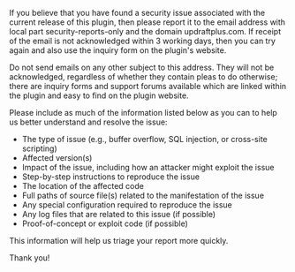 If you believe that you have found a security issue associated with the current release of this plugin, then please report it to the email address with local part security-reports-only and the domain updraftplus.com. If receipt of the email is not acknowledged within 3 working days, then you can try again and also use the inquiry form on the plugin's website.

Do not send emails on any other subject to this address. They will not be acknowledged, regardless of whether they contain pleas to do otherwise; there are inquiry forms and support forums available which are linked within the plugin and easy to find on the plugin website.

Please include as much of the information listed below as you can to help us better understand and resolve the issue:

* The type of issue (e.g., buffer overflow, SQL injection, or cross-site scripting)
* Affected version(s)
* Impact of the issue, including how an attacker might exploit the issue
* Step-by-step instructions to reproduce the issue
* The location of the affected code
* Full paths of source file(s) related to the manifestation of the issue
* Any special configuration required to reproduce the issue
* Any log files that are related to this issue (if possible)
* Proof-of-concept or exploit code (if possible)

This information will help us triage your report more quickly.

Thank you!
